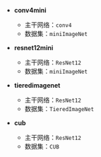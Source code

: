 - **conv4mini**
  - 主干网络：`conv4`
  - 数据集：`miniImageNet`

- **resnet12mini**
  - 主干网络：`ResNet12`
  - 数据集：`miniImageNet`

- **tieredimagenet**
  - 主干网络：`ResNet12`
  - 数据集：`TieredImageNet`

- **cub**
  - 主干网络：`ResNet12`
  - 数据集：`CUB`
